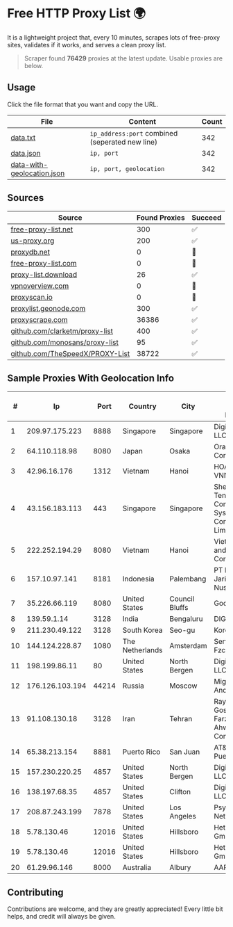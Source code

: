 
# Free HTTP Proxy List 🌍

It is a lightweight project that, every 10 minutes, scrapes lots of free-proxy sites, validates if it works, and serves a clean proxy list.


> Scraper found **76429** proxies at the latest update. Usable proxies are below.

## Usage

Click the file format that you want and copy the URL.


|File|Content|Count|
|----|-------|-----|
|[data.txt](https://raw.githubusercontent.com/themiralay/Proxy-List-World/master/data.txt)|`ip_address:port` combined (seperated new line)|342|
|[data.json](https://raw.githubusercontent.com/themiralay/Proxy-List-World/master/data.json)|`ip, port`|342|
|[data-with-geolocation.json](https://raw.githubusercontent.com/themiralay/Proxy-List-World/master/data-with-geolocation.json)|`ip, port, geolocation`|342|

## Sources

|Source|Found Proxies|Succeed|
|------|-------------|-------|
|[free-proxy-list.net](https://free-proxy-list.net)|300|✅|
|[us-proxy.org](https://www.us-proxy.org)|200|✅|
|[proxydb.net](http://proxydb.net)|0|🚫|
|[free-proxy-list.com](https://free-proxy-list.com/?page=&port=&type%5B%5D=http&type%5B%5D=https&up_time=0&search=Search)|0|🚫|
|[proxy-list.download](https://www.proxy-list.download/HTTP)|26|✅|
|[vpnoverview.com](https://vpnoverview.com/privacy/anonymous-browsing/free-proxy-servers)|0|🚫|
|[proxyscan.io](https://www.proxyscan.io)|0|🚫|
|[proxylist.geonode.com](https://proxylist.geonode.com/api/proxy-list?limit=300&page=1&sort_by=lastChecked&sort_type=desc&protocols=http,https)|300|✅|
|[proxyscrape.com](https://api.proxyscrape.com/v2/?request=displayproxies&protocol=http&timeout=10000&country=all&ssl=all&anonymity=all)|36386|✅|
|[github.com/clarketm/proxy-list](https://raw.githubusercontent.com/clarketm/proxy-list/master/proxy-list-raw.txt)|400|✅|
|[github.com/monosans/proxy-list](https://raw.githubusercontent.com/monosans/proxy-list/main/proxies/http.txt)|95|✅|
|[github.com/TheSpeedX/PROXY-List](https://raw.githubusercontent.com/TheSpeedX/PROXY-List/master/http.txt)|38722|✅|


## Sample Proxies With Geolocation Info

|#|Ip|Port|Country|City|Internet Service Provider|
|-|--|----|-------|----|-------------------------|
|1|209.97.175.223|8888|Singapore|Singapore|DigitalOcean, LLC|
|2|64.110.118.98|8080|Japan|Osaka|Oracle Corporation|
|3|42.96.16.176|1312|Vietnam|Hanoi|HOALAC-VNNIC|
|4|43.156.183.113|443|Singapore|Singapore|Shenzhen Tencent Computer Systems Company Limited|
|5|222.252.194.29|8080|Vietnam|Hanoi|VietNam Post and Telecom Corporation|
|6|157.10.97.141|8181|Indonesia|Palembang|PT Lintas Jaringan Nusantara|
|7|35.226.66.119|8080|United States|Council Bluffs|Google LLC|
|8|139.59.1.14|3128|India|Bengaluru|DIGITALOCEAN|
|9|211.230.49.122|3128|South Korea|Seo-gu|Korea Telecom|
|10|144.124.228.87|1080|The Netherlands|Amsterdam|Servers Tech Fzco|
|11|198.199.86.11|80|United States|North Bergen|DigitalOcean, LLC|
|12|176.126.103.194|44214|Russia|Moscow|Miglovets Egor Andreevich|
|13|91.108.130.18|3128|Iran|Tehran|Rayaneh Gostar Farzanegan Ahwaz Company LTD.|
|14|65.38.213.154|8881|Puerto Rico|San Juan|AT&T Mobility Puerto Rico|
|15|157.230.220.25|4857|United States|North Bergen|DigitalOcean, LLC|
|16|138.197.68.35|4857|United States|Clifton|DigitalOcean, LLC|
|17|208.87.243.199|7878|United States|Los Angeles|Psychz Networks|
|18|5.78.130.46|12016|United States|Hillsboro|Hetzner Online GmbH|
|19|5.78.130.46|12016|United States|Hillsboro|Hetzner Online GmbH|
|20|61.29.96.146|8000|Australia|Albury|AAPT Limited|



## Contributing

Contributions are welcome, and they are greatly appreciated! Every
little bit helps, and credit will always be given.

